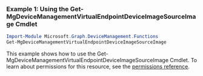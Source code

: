 ### Example 1: Using the Get-MgDeviceManagementVirtualEndpointDeviceImageSourceImage Cmdlet
```powershell
Import-Module Microsoft.Graph.DeviceManagement.Functions
Get-MgDeviceManagementVirtualEndpointDeviceImageSourceImage
```
This example shows how to use the Get-MgDeviceManagementVirtualEndpointDeviceImageSourceImage Cmdlet.
To learn about permissions for this resource, see the [permissions reference](/graph/permissions-reference).
